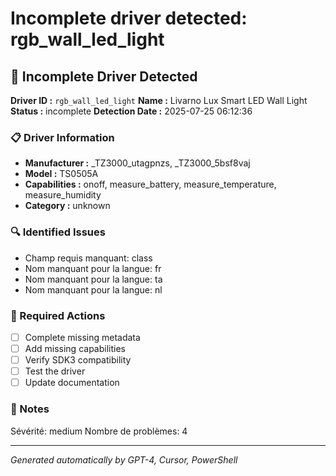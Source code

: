 # Incomplete driver detected: rgb_wall_led_light

## 🚨 Incomplete Driver Detected

**Driver ID :** `rgb_wall_led_light`
**Name :** Livarno Lux Smart LED Wall Light
**Status :** incomplete
**Detection Date :** 2025-07-25 06:12:36

### 📋 Driver Information
- **Manufacturer :** _TZ3000_utagpnzs, _TZ3000_5bsf8vaj
- **Model :** TS0505A
- **Capabilities :** onoff, measure_battery, measure_temperature, measure_humidity
- **Category :** unknown

### 🔍 Identified Issues
- Champ requis manquant: class
- Nom manquant pour la langue: fr
- Nom manquant pour la langue: ta
- Nom manquant pour la langue: nl

### 🎯 Required Actions
- [ ] Complete missing metadata
- [ ] Add missing capabilities
- [ ] Verify SDK3 compatibility
- [ ] Test the driver
- [ ] Update documentation

### 📝 Notes
Sévérité: medium
Nombre de problèmes: 4

---
*Generated automatically by GPT-4, Cursor, PowerShell*

